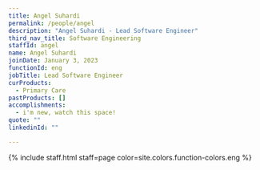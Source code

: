 ```yaml
---
title: Angel Suhardi
permalink: /people/angel
description: "Angel Suhardi - Lead Software Engineer"
third_nav_title: Software Engineering
staffId: angel
name: Angel Suhardi
joinDate: January 3, 2023
functionId: eng
jobTitle: Lead Software Engineer
curProducts:
  - Primary Care
pastProducts: []
accomplishments:
  - i'm new, watch this space!
quote: ""
linkedinId: ""

---
```


{% include staff.html staff=page color=site.colors.function-colors.eng %}
